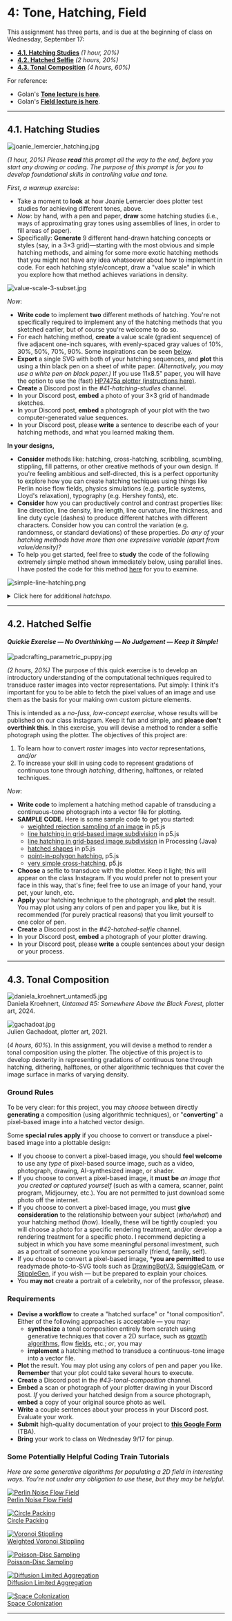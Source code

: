 # 4: Tone, Hatching, Field

This assignment has three parts, and is due at the beginning of class on Wednesday, September 17: 

* [**4.1. Hatching Studies**](#41-hatching-studies) *(1 hour, 20%)*
* [**4.2. Hatched Selfie**](#42-hatched-selfie) *(2 hours, 20%)*
* [**4.3. Tonal Composition**](#43-tonal-composition) *(4 hours, 60%)*

For reference: 

* Golan's [**Tone lecture is here**](https://github.com/golanlevin/DrawingWithMachines/blob/main/lectures/topics/tone/README.md).
* Golan's [**Field lecture is here**](https://github.com/golanlevin/DrawingWithMachines/tree/main/lectures/topics/field).

---

## 4.1. Hatching Studies

![joanie_lemercier_hatching.jpg](../../2024/05_tone/img/joanie_lemercier_hatching.jpg)

*(1 hour, 20%) Please* ***read*** *this prompt all the way to the end, before you start any drawing or coding. The purpose of this prompt is for you to develop foundational skills in controlling value and tone.*

*First, a warmup exercise*: 

* Take a moment to **look** at how Joanie Lemercier does plotter test studies for achieving different tones, above.
* *Now*: by hand, with a pen and paper, **draw** some hatching studies (i.e., ways of approximating gray tones using assemblies of lines, in order to fill areas of paper). 
* Specifically: **Generate** 9 different hand-drawn hatching concepts or styles (say, in a 3×3 grid)—starting with the most obvious and simple hatching methods, and aiming for some more exotic hatching methods that you might not have any idea whatsoever about how to implement in code. For each hatching style/concept, draw a "value scale" in which you explore how that method achieves variations in density.

![value-scale-3-subset.jpg](../../2024/05_tone/img/value-scale-3-subset.jpg)

*Now*: 

* **Write code** to implement **two** different methods of hatching. You're not specifically required to implement any of the hatching methods that you sketched earlier, but of course you're welcome to do so.
* For each hatching method, **create** a value scale (gradient sequence) of five adjacent one-inch squares, with evenly-spaced gray values of 10%, 30%, 50%, 70%, 90%. Some inspirations can be seen [below](#hatch-inspo).
* **Export** a single SVG with both of your hatching sequences, and **plot** this using a thin black pen on a sheet of white paper. *(Alternatively, you may use a white pen on black paper.)* If you use 11x8.5" paper, you will have the option to use the (fast) [HP7475a plotter (instructions here)](https://github.com/golanlevin/DrawingWithMachines/blob/main/machines/hp7475a/README.md).
* **Create** a Discord post in the *#41-hatching-studies* channel.
* In your Discord post, **embed** a photo of your 3×3 grid of handmade sketches.
* In your Discord post, **embed** a photograph of your plot with the two computer-generated value sequences.
* In your Discord post, please **write** a sentence to describe each of your hatching methods, and what you learned making them.

**In your designs,** 

* **Consider** methods like: hatching, cross-hatching, scribbling, scumbling, stippling, fill patterns, or other creative methods of your own design. If you're feeling ambitious and self-directed, this is a perfect opportunity to explore how you can create hatching techiques using things like Perlin noise flow fields, physics simulations (e.g. particle systems, Lloyd's relaxation), typography (e.g. Hershey fonts), etc. 
* **Consider** how you can productively control and contrast properties like: line direction, line density, line length, line curvature, line thickness, and line duty cycle (dashes) to produce different hatches with different characters. Consider how you can control the variation (e.g. randomness, or standard deviations) of these properties. *Do any of your hatching methods have more than one expressive variable (apart from value/density)*? 
* To help you get started, feel free to **study** the code of the following extremely simple method shown immediately below, using parallel lines. I have posted the code for this method [here](https://editor.p5js.org/golan/sketches/4KhqqgP7l) for you to examine. 

![simple-line-hatching.png](../../2024/05_tone/img/simple-line-hatching.png)

<details><summary>Click here for additional <em>hatchspo</em>.</summary>

![hatch-inspo.jpg](../../2024/05_tone/img/hatch-inspo.jpg)

![lars-wander-axidraw-hatches.jpg](../../2024/05_tone/img/lars-wander-axidraw-hatches.jpg)<br />*AxiDraw hatching by Lars Wander.*

</details>

---

## 4.2. Hatched Selfie

#### *Quickie Exercise — No Overthinking — No Judgement — Keep it Simple!*

![padcrafting_parametric_puppy.jpg](img/padcrafting_parametric_puppy.jpg)

*(2 hours, 20%)* The purpose of this quick exercise is to develop an introductory understanding of the computational techniques required to transduce raster images into vector representations. Put simply: I think it's important for you to be able to fetch the pixel values of an image and use them as the basis for your making own custom picture elements.

This is intended as a *no-fuss, low-concept exercise*, whose results will be published on our class Instagram. Keep it fun and simple, and **please don't overthink this**. In this exercise, you will devise a method to render a selfie photograph using the plotter. The objectives of this project are: 

1. To learn how to convert *raster* images into *vector* representations, *and/or*
2. To increase your skill in using code to represent gradations of continuous tone through *hatching*, dithering, halftones, or related techniques.

*Now*: 

* **Write code** to implement a hatching method capable of transducing a continuous-tone photograph into a vector file for plotting. 
* **SAMPLE CODE.** Here is some sample code to get you started: 
	* [weighted rejection sampling of an image](https://editor.p5js.org/golan/sketches/qmdA2b2_Y) in p5.js 
	* [line hatching in grid-based image subdivision](https://editor.p5js.org/golan/sketches/CQmqp4JTQ) in p5.js
	* [line hatching in grid-based image subdivision](../../2024/05_tone/photo_grid_hatching_java/photo_grid_hatching_java.pde) in Processing (Java)
	* [hatched shapes](https://editor.p5js.org/golan/sketches/b75oVci5f) in p5.js
	* [point-in-polygon hatching](https://editor.p5js.org/golan/sketches/wf8xsGn_-), p5.js
	* [very simple cross-hatching](https://editor.p5js.org/golan/sketches/kZjmGKR0X), p5.js
* **Choose** a selfie to transduce with the plotter. Keep it light; this will appear on the class Instagram. If you would prefer not to present your face in this way, that's fine; feel free to use an image of your hand, your pet, your lunch, etc.
* **Apply** your hatching technique to the photograph, and **plot** the result. You may plot using any colors of pen and paper you like, but it is recommended (for purely practical reasons) that you limit yourself to one color of pen.
* **Create** a Discord post in the *#42-hatched-selfie* channel.
* In your Discord post, **embed** a photograph of your plotter drawing.
* In your Discord post, please **write** a couple sentences about your design or your process.


---

## 4.3. Tonal Composition

![daniela_kroehnert_untamed5.jpg](img/daniela_kroehnert_untamed5.jpg)<br />Daniela Kroehnert, *Untamed #5: Somewhere Above the Black Forest*, plotter art, 2024. 

![gachadoat.jpg](img/gachadoat.jpg)<br />Julien Gachadoat, plotter art, 2021.

(*4 hours, 60%*). In this assignment, you will devise a method to render a tonal composition using the plotter. The objective of this project is to develop dexterity in representing gradations of continuous tone through hatching, dithering, halftones, or other algorithmic techniques that cover the image surface in marks of varying density.


### Ground Rules

To be very clear: for this project, you may *choose* between directly **generating** a composition (using algorithmic techniques), or "**converting**" a pixel-based image into a hatched vector design.

Some **special rules apply** if you choose to convert or transduce a pixel-based image into a plottable design:

* If you choose to convert a pixel-based image, you should **feel welcome** to use any *type* of pixel-based source image, such as a video, photograph, drawing, AI-synthesized image, or shader.
* If you choose to convert a pixel-based image, it **must be** *an image that you created or captured yourself* (such as with a camera, scanner, paint program, Midjourney, etc.). You are not permitted to just download some photo off the internet.
* If you choose to convert a pixel-based image, you must **give consideration** to the relationship between your subject (*who/what*) and your hatching method (*how*). Ideally, these will be tightly coupled: you will choose a photo for a specific rendering treatment, and/or develop a rendering treatment for a specific photo. I recommend depicting a subject in which you have some meaningful personal investment, such as a portrait of someone you know personally (friend, family, self).
* If you choose to convert a pixel-based image, ***you are permitted** to use readymade photo-to-SVG tools such as [DrawingBotV3](https://docs.drawingbotv3.com/en/latest/pfms.html), [SquiggleCam](https://msurguy.github.io/SquiggleCam/), or [StippleGen](https://www.evilmadscientist.com/2012/stipplegen-weighted-voronoi-stippling-and-tsp-paths-in-processing/), if you wish — but be prepared to explain your choices.
* You **may not** create a portrait of a celebrity, nor of the professor, please.

### Requirements

* **Devise a workflow** to create a "hatched surface" or "tonal composition". Either of the following approaches is acceptable — you may: 
	* **synthesize** a tonal composition entirely from scratch using generative techniques that cover a 2D surface, such as [growth algorithms](), flow [fields](https://github.com/golanlevin/DrawingWithMachines/tree/main/lectures/topics/field), etc.; *or*, you may
	* **implement** a hatching method to transduce a continuous-tone image into a vector file. 
* **Plot** the result. You may plot using any colors of pen and paper you like. **Remember** that your plot could take several hours to execute. 
* **Create** a Discord post in the *#43-tonal-composition* channel.
* **Embed** a scan or photograph of your plotter drawing in your Discord post. *If* you derived your hatched design from a source photograph, **embed** a copy of your original source photo as well.
* **Write** a couple sentences about your process in your Discord post. Evaluate your work.
* **Submit** high-quality documentation of your project to [**this Google Form**]() (TBA).
* **Bring** your work to class on Wednesday 9/17 for pinup.


### Some Potentially Helpful Coding Train Tutorials

*Here are some generative algorithms for populating a 2D field in interesting ways. You're not under any obligation to use these, but they may be helpful.* 

[![Perlin Noise Flow Field](http://img.youtube.com/vi/BjoM9oKOAKY/0.jpg)](https://www.youtube.com/watch?v=BjoM9oKOAKY)<br />
[Perlin Noise Flow Field](https://www.youtube.com/watch?v=BjoM9oKOAKY)

[![Circle Packing](http://img.youtube.com/vi/QHEQuoIKgNE/0.jpg)](https://www.youtube.com/watch?v=QHEQuoIKgNE)<br />
[Circle Packing](https://www.youtube.com/watch?v=QHEQuoIKgNE)

[![Voronoi Stippling](http://img.youtube.com/vi/Bxdt6T_1qgc/0.jpg)](https://www.youtube.com/watch?v=Bxdt6T_1qgc)<br />[Weighted Voronoi Stippling](https://www.youtube.com/watch?v=Bxdt6T_1qgc)

[![Poisson-Disc Sampling](http://img.youtube.com/vi/flQgnCUxHlw/0.jpg)](https://www.youtube.com/watch?v=flQgnCUxHlw)<br />
[Poisson-Disc Sampling](https://www.youtube.com/watch?v=flQgnCUxHlw)

[![Diffusion Limited Aggregation](http://img.youtube.com/vi/Cl_Gjj80gPE/0.jpg)](https://www.youtube.com/watch?v=Cl_Gjj80gPE)<br />
[Diffusion Limited Aggregation](https://www.youtube.com/watch?v=Cl_Gjj80gPE)

[![Space Colonization](http://img.youtube.com/vi/kKT0v3qhIQY/0.jpg)](https://www.youtube.com/watch?v=kKT0v3qhIQY)<br />
[Space Colonization](https://www.youtube.com/watch?v=kKT0v3qhIQY)


<!-- 

Code: 

**SAMPLE CODE.** Here is some sample code to get you started: 

* [weighted rejection sampling of an image](https://editor.p5js.org/golan/sketches/qmdA2b2_Y) in p5.js 
* [line hatching in grid-based image subdivision](https://editor.p5js.org/golan/sketches/CQmqp4JTQ) in p5.js
* [line hatching in grid-based image subdivision](photo_grid_hatching_java/photo_grid_hatching_java.pde) in Processing (Java)
* [line hatching in grid-based image subdivision](photo_grid_hatching_py/photo_grid_hatching_py.pyde) in Processing (Python)
* [Axis-Aligned Polygon Hatching in Processing (Java)](axis_aligned_hatching_java/axis_aligned_hatching_java.pde)

-->

---

<!-- 
PAST VERSIONS: 
2021: https://courses.ideate.cmu.edu/60-428/f2021/offerings/4-hatching/
2021: https://courses.ideate.cmu.edu/60-428/f2021/index.html%3Fp=823.html
2024: https://github.com/golanlevin/DrawingWithMachines/blob/main/assignments/2024/05_tone/README.md
-->